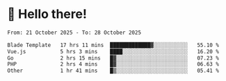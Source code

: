 # 👋 Hello there!

<!--START_SECTION:waka-->

```txt
From: 21 October 2025 - To: 28 October 2025

Blade Template   17 hrs 11 mins  █████████████▓░░░░░░░░░░░   55.10 %
Vue.js           5 hrs 3 mins    ████░░░░░░░░░░░░░░░░░░░░░   16.20 %
Go               2 hrs 15 mins   █▓░░░░░░░░░░░░░░░░░░░░░░░   07.23 %
PHP              2 hrs 4 mins    █▓░░░░░░░░░░░░░░░░░░░░░░░   06.63 %
Other            1 hr 41 mins    █▒░░░░░░░░░░░░░░░░░░░░░░░   05.41 %
```

<!--END_SECTION:waka-->
